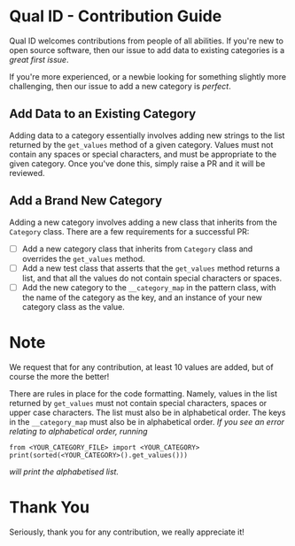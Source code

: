 # Qual ID - Contribution Guide

Qual ID welcomes contributions from people of all abilities. If you're new to open source software, then our issue to add data to existing categories is a _great first issue_.

If you're more experienced, or a newbie looking for something slightly more challenging, then our issue to add a new category is _perfect_.

## Add Data to an Existing Category

Adding data to a category essentially involves adding new strings to the list returned by the `get_values` method of a given category. Values must not contain any spaces or special characters, and must be appropriate to the given category. Once you've done this, simply raise a PR and it will be reviewed.

## Add a Brand New Category

Adding a new category involves adding a new class that inherits from the `Category` class. There are a few requirements for a successful PR:

- [ ] Add a new category class that inherits from `Category` class and overrides the `get_values` method.
- [ ] Add a new test class that asserts that the `get_values` method returns a list, and that all the values do not contain special characters or spaces.
- [ ] Add the new category to the `__category_map` in the pattern class, with the name of the category as the key, and an instance of your new category class as the value.

# Note

We request that for any contribution, at least 10 values are added, but of course the more the better!

There are rules in place for the code formatting. Namely, values in the list returned by `get_values` must not contain special characters, spaces or upper case characters. The list must also be in alphabetical order. The keys in the `__category_map` must also be in alphabetical order.
_If you see an error relating to alphabetical order, running_

```
from <YOUR_CATEGORY_FILE> import <YOUR_CATEGORY>
print(sorted(<YOUR_CATEGORY>().get_values()))
```

_will print the alphabetised list._

# Thank You

Seriously, thank you for any contribution, we really appreciate it!
